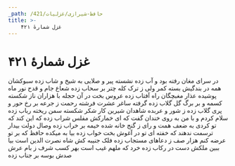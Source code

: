```yaml
---
_path: /حافظ-شیرازی/غزلیات/421
title: >-
    غزل شمارهٔ ۴۲۱
---
```

# غزل شمارهٔ ۴۲۱

در سرای مغان رفته بود و آب زده
نشسته پیر و صلایی به شیخ و شاب زده
سبوکشان همه در بندگیش بسته کمر
ولی ز ترک کله چتر بر سحاب زده
شعاع جام و قدح نور ماه پوشیده
عذار مغبچگان راه آفتاب زده
عروس بخت در آن حجله با هزاران ناز
شکسته کسمه و بر برگ گل گلاب زده
گرفته ساغر عشرت فرشته رحمت
ز جرعه بر رخ حور و پری گلاب زده
ز شور و عربده شاهدان شیرین کار
شکر شکسته سمن ریخته رباب زده
سلام کردم و با من به روی خندان گفت
که ای خمارکش مفلس شراب زده
که این کند که تو کردی به ضعف همت و رای
ز گنج خانه شده خیمه بر خراب زده
وصال دولت بیدار ترسمت ندهند
که خفته ای تو در آغوش بخت خواب زده
بیا به میکده حافظ که بر تو عرضه کنم
هزار صف ز دعاهای مستجاب زده
فلک جنیبه کش شاه نصرت الدین است
بیا ببین ملکش دست در رکاب زده
خرد که ملهم غیب است بهر کسب شرف
ز بام عرش صدش بوسه بر جناب زده
